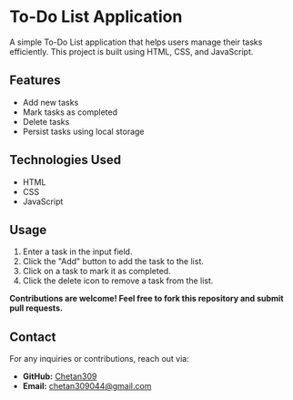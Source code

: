 # To-Do List Application

A simple To-Do List application that helps users manage their tasks efficiently. This project is built using HTML, CSS, and JavaScript.

## Features

- Add new tasks
- Mark tasks as completed
- Delete tasks
- Persist tasks using local storage

## Technologies Used

- HTML
- CSS
- JavaScript

## Usage

1. Enter a task in the input field.
2. Click the "Add" button to add the task to the list.
3. Click on a task to mark it as completed.
4. Click the delete icon to remove a task from the list.


**Contributions are welcome! Feel free to fork this repository and submit pull requests.**


## Contact

For any inquiries or contributions, reach out via:

- **GitHub:** [Chetan309](https://github.com/Chetan309)
- **Email:** [chetan309044@gmail.com](mailto:chetan309044@gmail.com)
